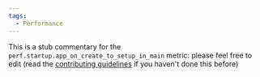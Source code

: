 ```yaml
---
tags:
  - Performance
---
```


This is a stub commentary for the `perf.startup.app_on_create_to_setup_in_main` metric: please feel free to edit (read the
[contributing guidelines](https://github.com/mozilla/glean-annotations/blob/main/CONTRIBUTING.md)
if you haven't done this before)
